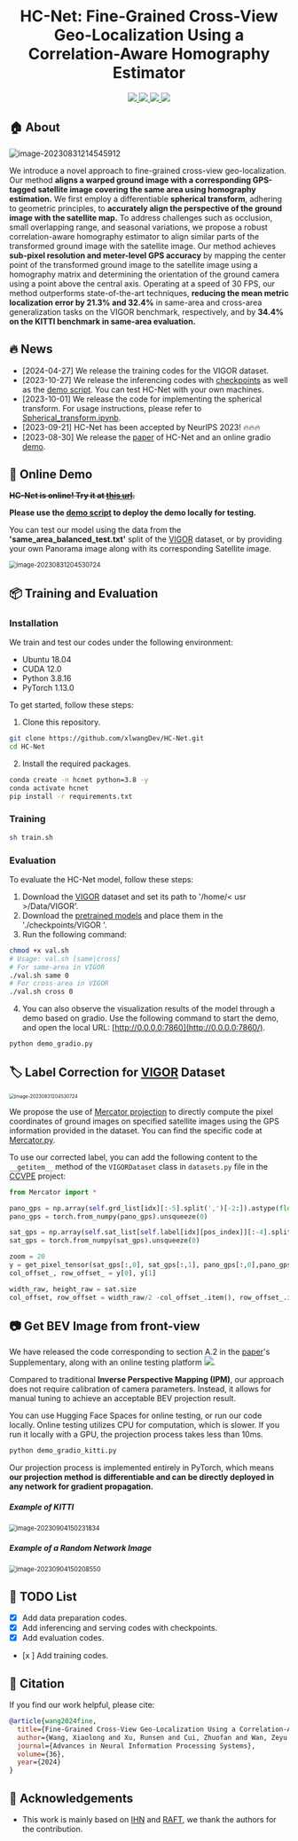 <h1 align="center"><strong>HC-Net: Fine-Grained Cross-View Geo-Localization Using a Correlation-Aware Homography Estimator</strong></h1>

<p align="center">
  <a href="https://arxiv.org/abs/2308.16906" target='_blank'>
    <img src="https://img.shields.io/badge/arXiv-2308.16906-blue?">
  </a> 
  <a href="https://arxiv.org/pdf/2308.16906.pdf" target='_blank'>
    <img src="https://img.shields.io/badge/Paper-📖-blue?">
  </a> 
  <a href="http://101.230.144.196:7860/" target='_blank'>
    <img src="https://img.shields.io/badge/Demo-&#x1f917-blue">
  </a>
  <a href="https://huggingface.co/spaces/Xiaolong-Wang/HC-Net" target='_blank'>
    <img src="https://img.shields.io/badge/%F0%9F%A4%97%20Hugging%20Face-Spaces-blue">
  </a>
</p>

## 🏠 About

![image-20230831214545912](./figure/pipeline.png)

We introduce a novel approach to fine-grained cross-view geo-localization. Our method **aligns a warped ground image with a corresponding GPS-tagged satellite image covering the same area using homography estimation.** We first employ a differentiable **spherical transform**, adhering to geometric principles, to **accurately align the perspective of the ground image with the satellite map.** To address challenges such as occlusion, small overlapping range, and seasonal variations, we propose a robust correlation-aware homography estimator to align similar parts of the transformed ground image with the satellite image. Our method achieves **sub-pixel resolution and meter-level GPS accuracy** by mapping the center point of the transformed ground image to the satellite image using a homography matrix and determining the orientation of the ground camera using a point above the central axis. Operating at a speed of 30 FPS, our method outperforms state-of-the-art techniques, **reducing the mean metric localization error by 21.3% and 32.4%** in same-area and cross-area generalization tasks on the VIGOR benchmark, respectively, and by **34.4% on the KITTI benchmark in same-area evaluation.**

## 🔥 News

- [2024-04-27] We release the training codes for the VIGOR dataset. 
- [2023-10-27] We release the inferencing codes with [checkpoints](https://drive.google.com/drive/folders/1EL6RISnR5lOgz0WtWUYtFhKGcU_nROX9?usp=sharing) as well as the [demo script](https://github.com/xlwangDev/HC-Net/blob/main/demo_gradio.py). You can test HC-Net with your own machines.
- [2023-10-01] We release the code for implementing the spherical transform. For usage instructions, please refer to [Spherical_transform.ipynb](https://github.com/xlwangDev/HC-Net/blob/main/demo/Spherical_transform.ipynb).
- [2023-09-21] HC-Net has been accepted by NeurIPS 2023! 🔥🔥🔥
- [2023-08-30] We release the [paper](https://arxiv.org/abs/2308.16906) of HC-Net and an online gradio [demo](http://101.230.144.196:7860).

## 🤖 Online Demo

~~**HC-Net is online! Try it at [this url](http://101.230.144.196:7860/).**~~

**Please use the [demo script](https://github.com/xlwangDev/HC-Net/blob/main/demo_gradio.py) to deploy the demo locally for testing.**

You can test our model using the data from the **'same_area_balanced_test.txt'** split of the [VIGOR](https://github.com/Jeff-Zilence/VIGOR) dataset, or by providing your own Panorama image along with its corresponding Satellite image.

<img src="./figure/Demo.png" alt="image-20230831204530724" style="zoom: 80%;" />

## 📦 Training and Evaluation

### Installation

We train and test our codes under the following environment:

- Ubuntu 18.04
- CUDA 12.0
- Python 3.8.16
- PyTorch 1.13.0

To get started, follow these steps: 

1. Clone this repository.

```bash
git clone https://github.com/xlwangDev/HC-Net.git
cd HC-Net
```

2. Install the required packages.

```bash
conda create -n hcnet python=3.8 -y
conda activate hcnet
pip install -r requirements.txt
```

### Training

```bash
sh train.sh
```

### Evaluation

To evaluate the HC-Net model, follow these steps:

1. Download the [VIGOR](https://github.com/Jeff-Zilence/VIGOR) dataset and set its path to '/home/< usr >/Data/VIGOR'.
2. Download the [pretrained models](https://drive.google.com/drive/folders/1EL6RISnR5lOgz0WtWUYtFhKGcU_nROX9?usp=sharing) and place them in the './checkpoints/VIGOR '.
3. Run the following command:

````bash
chmod +x val.sh
# Usage: val.sh [same|cross]
# For same-area in VIGOR
./val.sh same 0
# For cross-area in VIGOR
./val.sh cross 0
````

4. You can also observe the visualization results of the model through a demo based on gradio. Use the following command to start the demo, and open the local URL: [http://0.0.0.0:7860](http://0.0.0.0:7860/).

```bash
python demo_gradio.py
```

## 🏷️ Label Correction for [VIGOR](https://github.com/Jeff-Zilence/VIGOR) Dataset

<img src="./figure/VIGOR_label.png" alt="image-20230831204530724" style="zoom: 60%;" />

We propose the use of [Mercator projection](https://en.wikipedia.org/wiki/Web_Mercator_projection#References) to directly compute the pixel coordinates of ground images on specified satellite images using the GPS information provided in the dataset. You can find the specific code at [Mercator.py](https://github.com/xlwangDev/HC-Net/blob/main/models/utils/Mercator.py).

To use our corrected label, you can add the following content to the `__getitem__` method of the `VIGORDataset` class in `datasets.py` file in the [CCVPE](https://github.com/tudelft-iv/CCVPE) project:

```python
from Mercator import *

pano_gps = np.array(self.grd_list[idx][:-5].split(',')[-2:]).astype(float)   
pano_gps = torch.from_numpy(pano_gps).unsqueeze(0) 

sat_gps = np.array(self.sat_list[self.label[idx][pos_index]][:-4].split('_')[-2:]).astype(float)
sat_gps = torch.from_numpy(sat_gps).unsqueeze(0)     

zoom = 20
y = get_pixel_tensor(sat_gps[:,0], sat_gps[:,1], pano_gps[:,0],pano_gps[:,1], zoom) 
col_offset_, row_offset_ = y[0], y[1]

width_raw, height_raw = sat.size
col_offset, row_offset = width_raw/2 -col_offset_.item(), row_offset_.item() - height_raw/2
```

## 📷 Get BEV Image from front-view

We have released the code corresponding to section A.2 in the [paper](https://arxiv.org/abs/2308.16906)'s Supplementary, along with an online testing platform [<img src="https://img.shields.io/badge/%F0%9F%A4%97%20Hugging%20Face-Spaces-blue">](https://huggingface.co/spaces/Xiaolong-Wang/HC-Net).

Compared to traditional **Inverse Perspective Mapping (IPM)**, our approach does not require calibration of camera parameters. Instead, it allows for manual tuning to achieve an acceptable BEV projection result.

You can use Hugging Face Spaces for online testing, or run our code locally. Online testing utilizes CPU for computation, which is slower. If you run it locally with a GPU, the projection process takes less than 10ms.

```bash
python demo_gradio_kitti.py
```

Our projection process is implemented entirely in PyTorch, which means **our projection method is differentiable and can be directly deployed in any network for gradient propagation.**

##### Example of KITTI

<img src="./figure/Example_kitti.png" alt="image-20230904150231834" style="zoom:80%;" />

##### Example of a Random Network Image

<img src="./figure/Example_random.png" alt="image-20230904150208550" style="zoom:80%;" />

## 📝 TODO List

- [x] Add data preparation codes.
- [x] Add inferencing and serving codes with checkpoints.
- [x] Add evaluation codes.
- [x ] Add training codes.

## 🔗 Citation

If you find our work helpful, please cite:

```bibtex
@article{wang2024fine,
  title={Fine-Grained Cross-View Geo-Localization Using a Correlation-Aware Homography Estimator},
  author={Wang, Xiaolong and Xu, Runsen and Cui, Zhuofan and Wan, Zeyu and Zhang, Yu},
  journal={Advances in Neural Information Processing Systems},
  volume={36},
  year={2024}
}
```

## 👏 Acknowledgements

- This work is mainly based on [IHN](https://github.com/imdumpl78/IHN) and [RAFT](https://github.com/princeton-vl/RAFT), we thank the authors for the contribution.
